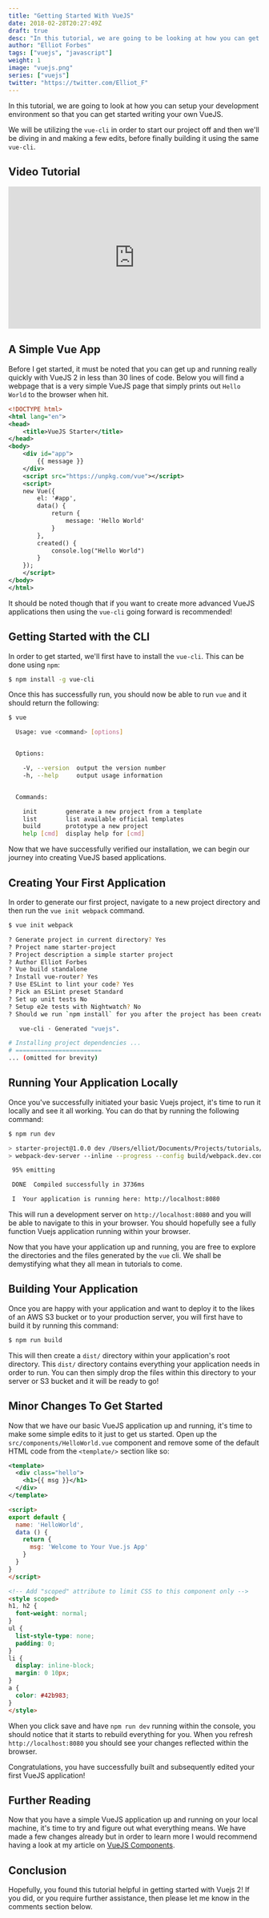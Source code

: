 ```yaml
---
title: "Getting Started With VueJS"
date: 2018-02-28T20:27:49Z
draft: true
desc: "In this tutorial, we are going to be looking at how you can get started with the Vuejs 2 framework for creating awesome web applications"
author: "Elliot Forbes"
tags: ["vuejs", "javascript"]
weight: 1
image: "vuejs.png"
series: ["vuejs"]
twitter: "https://twitter.com/Elliot_F"
---
```


In this tutorial, we are going to look at how you can setup your development environment so that you can get started writing your own VueJS. 

We will be utilizing the `vue-cli` in order to start our project off and then we'll be diving in and making a few edits, before finally building it using the same `vue-cli`.

## Video Tutorial

<div style="position:relative;height:0;padding-bottom:56.3%"><iframe src="https://www.youtube.com/embed/ac5asCHm1G8?ecver=2" style="position:absolute;width:100%;height:100%;left:0" width="639" height="360" frameborder="0" allow="autoplay; encrypted-media" allowfullscreen></iframe></div>

## A Simple Vue App

Before I get started, it must be noted that you can get up and running really quickly with VueJS 2 in less than 30 lines of code. Below you will find a webpage that is a very simple VueJS page that simply prints out `Hello World` to the browser when hit.  

```xml
<!DOCTYPE html>
<html lang="en">
<head>
    <title>VueJS Starter</title>
</head>
<body>
    <div id="app">
        {{ message }}
    </div>
    <script src="https://unpkg.com/vue"></script>
    <script>
    new Vue({
        el: '#app',
        data() {
            return {
                message: 'Hello World'
            }
        },
        created() {
            console.log("Hello World")
        }
    });
    </script>
</body>
</html>
```

It should be noted though that if you want to create more advanced VueJS applications then using the `vue-cli` going forward is recommended!

## Getting Started with the CLI

In order to get started, we'll first have to install the `vue-cli`. This can be done using `npm`:

```bash
$ npm install -g vue-cli
```

Once this has successfully run, you should now be able to run `vue` and it should return the following: 

```bash
$ vue

  Usage: vue <command> [options]


  Options:

    -V, --version  output the version number
    -h, --help     output usage information


  Commands:

    init        generate a new project from a template
    list        list available official templates
    build       prototype a new project
    help [cmd]  display help for [cmd]
```

Now that we have successfully verified our installation, we can begin our journey into creating VueJS based applications.

## Creating Your First Application

In order to generate our first project, navigate to a new project directory and then run the `vue init webpack` command.

```bash
$ vue init webpack

? Generate project in current directory? Yes
? Project name starter-project
? Project description a simple starter project
? Author Elliot Forbes
? Vue build standalone
? Install vue-router? Yes
? Use ESLint to lint your code? Yes
? Pick an ESLint preset Standard
? Set up unit tests No
? Setup e2e tests with Nightwatch? No
? Should we run `npm install` for you after the project has been created? (recommended) npm

   vue-cli · Generated "vuejs".

# Installing project dependencies ...
# ========================
... (omitted for brevity)
```

## Running Your Application Locally

Once you've successfully initiated your basic Vuejs project, it's time to run it locally and see it all working. You can do that by running the following command:

```bash
$ npm run dev

> starter-project@1.0.0 dev /Users/elliot/Documents/Projects/tutorials/vuejs
> webpack-dev-server --inline --progress --config build/webpack.dev.conf.js

 95% emitting

 DONE  Compiled successfully in 3736ms                                                                                                                                                                                          22:05:21

 I  Your application is running here: http://localhost:8080
```

This will run a development server on `http://localhost:8080` and you will be able to navigate to this in your browser. You should hopefully see a fully function Vuejs application running within your browser. 

Now that you have your application up and running, you are free to explore the directories and the files generated by the `vue` cli. We shall be demystifying what they all mean in tutorials to come.

## Building Your Application

Once you are happy with your application and want to deploy it to the likes of an AWS S3 bucket or to your production server, you will first have to build it by running this command:

```bash
$ npm run build
```

This will then create a `dist/` directory within your application's root directory. This `dist/` directory contains everything your application needs in order to run. You can then simply drop the files within this directory to your server or S3 bucket and it will be ready to go!

## Minor Changes To Get Started

Now that we have our basic VueJS application up and running, it's time to make some simple edits to it just to get us started. Open up the `src/components/HelloWorld.vue` component and remove some of the default HTML code from the `<template/>` section like so:

```xml
<template>
  <div class="hello">
    <h1>{{ msg }}</h1>
  </div>
</template>
```

```html
<script>
export default {
  name: 'HelloWorld',
  data () {
    return {
      msg: 'Welcome to Your Vue.js App'
    }
  }
}
</script>
```

```html
<!-- Add "scoped" attribute to limit CSS to this component only -->
<style scoped>
h1, h2 {
  font-weight: normal;
}
ul {
  list-style-type: none;
  padding: 0;
}
li {
  display: inline-block;
  margin: 0 10px;
}
a {
  color: #42b983;
}
</style>
```

When you click save and have `npm run dev` running within the console, you should notice that it starts to rebuild everything for you. When you refresh `http://localhost:8080` you should see your changes reflected within the browser. 

Congratulations, you have successfully built and subsequently edited your first VueJS application!

## Further Reading

Now that you have a simple VueJS application up and running on your local machine, it's time to try and figure out what everything means. We have made a few changes already but in order to learn more I would recommend having a look at my article on [VueJS Components](/javascript/vuejs/vuejs-components-tutorial/).

## Conclusion

Hopefully, you found this tutorial helpful in getting started with Vuejs 2! If you did, or you require further assistance, then please let me know in the comments section below. 